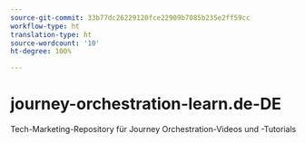```yaml
---
source-git-commit: 33b77dc26229120fce22909b7085b235e2ff59cc
workflow-type: ht
translation-type: ht
source-wordcount: '10'
ht-degree: 100%

---
```

# journey-orchestration-learn.de-DE

Tech-Marketing-Repository für Journey Orchestration-Videos und -Tutorials
